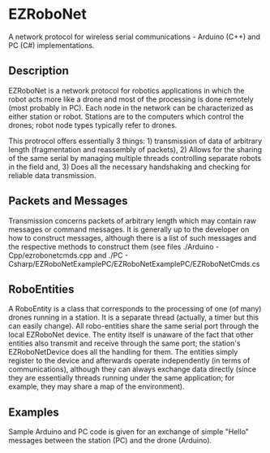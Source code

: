 # EZRoboNet
A network protocol for wireless serial communications - Arduino (C++) and PC (C#) implementations.

Description
-----------
EZRoboNet is a network protocol for robotics applications in which the robot acts more like a drone and 
most of the processing is done remotely (most probably in PC). Each node in the network can be characterized as either station or robot. Stations are to the computers which control the drones; robot node types typically refer to drones.

This protrocol offers essentially 3 things: 1) transmission of data of arbitrary length (fragmentation and reassembly of
packets), 2) Allows for the sharing of the same serial by managing multiple threads controlling separate robots in the 
field and, 3) Does all the necessary handshaking and checking for reliable data transmission.

Packets and Messages
--------------------
Transmission concerns packets of arbitrary length which may contain raw messages or command messages. It is generally 
up to the developer on how to construct messages, although there is a list of such messages and the respective methods
to construct them (see files ./Arduino - Cpp/ezrobonetcmds.cpp and ./PC - Csharp/EZRoboNetExamplePC/EZRoboNetExamplePC/EZRoboNetCmds.cs


RoboEntities
------------
A RoboEntity is a class that corresponds to the processing of one (of many) drones running in a station. It is a separate
thread (actually, a timer but this can easily change). All robo-entities share the same serial port through the local 
EZRoboNet device. The entity itself is unaware of the fact that other entities also transmit and receive through the same 
port; the station's EZRoboNetDevice does all the handling for them. The entities simply register to the device and 
afterwards operate independently (in terms of communications), although they can always exchange data directly (since they 
are essentially threads running under the same application; for example, they may share a map of the environment).

Examples
--------
Sample Arduino and PC code is given for an exchange of simple "Hello" messages between the station (PC) and the drone 
(Arduino).
